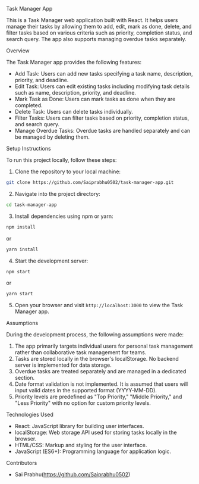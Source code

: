 Task Manager App

This is a Task Manager web application built with React. It helps users manage their tasks by allowing them to add, edit, mark as done, delete, and filter tasks based on various criteria such as priority, completion status, and search query. The app also supports managing overdue tasks separately.

Overview

The Task Manager app provides the following features:

- Add Task: Users can add new tasks specifying a task name, description, priority, and deadline.
- Edit Task: Users can edit existing tasks including modifying task details such as name, description, priority, and deadline.
- Mark Task as Done: Users can mark tasks as done when they are completed.
- Delete Task: Users can delete tasks individually.
- Filter Tasks: Users can filter tasks based on priority, completion status, and search query.
- Manage Overdue Tasks: Overdue tasks are handled separately and can be managed by deleting them.

Setup Instructions

To run this project locally, follow these steps:

1. Clone the repository to your local machine:

```bash
git clone https://github.com/Saiprabhu0502/task-manager-app.git
```

2. Navigate into the project directory:

```bash
cd task-manager-app
```

3. Install dependencies using npm or yarn:

```bash
npm install
```
or
```bash
yarn install
```

4. Start the development server:

```bash
npm start
```
or
```bash
yarn start
```

5. Open your browser and visit `http://localhost:3000` to view the Task Manager app.

Assumptions

During the development process, the following assumptions were made:

1. The app primarily targets individual users for personal task management rather than collaborative task management for teams.
2. Tasks are stored locally in the browser's localStorage. No backend server is implemented for data storage.
3. Overdue tasks are treated separately and are managed in a dedicated section.
4. Date format validation is not implemented. It is assumed that users will input valid dates in the supported format (YYYY-MM-DD).
5. Priority levels are predefined as "Top Priority," "Middle Priority," and "Less Priority" with no option for custom priority levels.

Technologies Used

- React: JavaScript library for building user interfaces.
- localStorage: Web storage API used for storing tasks locally in the browser.
- HTML/CSS: Markup and styling for the user interface.
- JavaScript (ES6+): Programming language for application logic.

Contributors

- Sai Prabhu(https://github.com/Saiprabhu0502)


